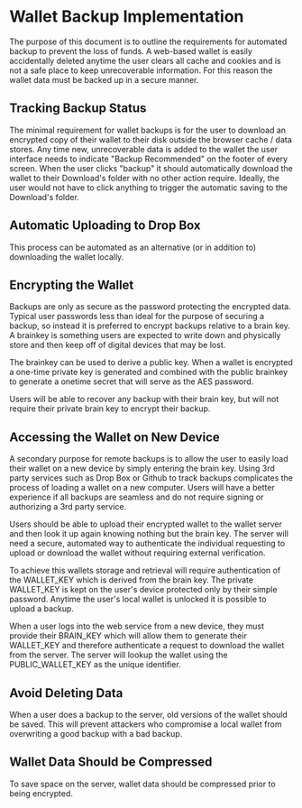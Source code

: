 # Wallet Backup Implementation

The purpose of this document is to outline the requirements for automated backup to prevent the loss of funds.  A web-based wallet is easily accidentally deleted anytime the user clears all cache and cookies and is not a safe place to keep unrecoverable information.  For this reason the wallet data must be backed up in a secure manner. 

## Tracking Backup Status 

The minimal requirement for wallet backups is for the user to download an encrypted copy of their wallet to their disk outside the browser cache / data stores.   Any time new, unrecoverable data is added to the wallet the user interface needs to indicate "Backup Recommended" on the footer of every screen.  When the user clicks "backup" it should automatically download the wallet to their Download's folder with no other action require.  Ideally, the user would not have to click anything to trigger the automatic saving to the Download's folder. 

## Automatic Uploading to Drop Box

This process can be automated as an alternative (or in addition to) downloading the wallet locally.  

## Encrypting the Wallet

Backups are only as secure as the password protecting the encrypted data.  Typical user passwords less than ideal for the purpose of securing a backup, so instead it is preferred to encrypt backups relative to a brain key.  A brainkey is something users are expected to write down and physically store and then keep off of digital devices that may be lost.  

The brainkey can be used to derive a public key.  When a wallet is encrypted a one-time private key is generated and combined with the public brainkey to generate a onetime secret that will serve as the AES password.    

Users will be able to recover any backup with their brain key, but will not require their private brain key to encrypt their backup.

## Accessing the Wallet on New Device

A secondary purpose for remote backups is to allow the user to easily load their wallet on a new device by simply entering the brain key.   Using 3rd party services such as Drop Box or Github to track backups complicates the process of loading a wallet on a new computer.  Users will have a better experience if all backups are seamless and do not require signing or authorizing a 3rd party service. 

Users should be able to upload their encrypted wallet to the wallet server and then look it up again knowing nothing but the brain key.   The server will need a secure, automated way to authenticate the individual requesting to upload or download the wallet without requiring external verification. 

To achieve this wallets storage and retrieval will require authentication of the WALLET_KEY which is derived from the brain key.   The private WALLET_KEY is kept on the user's device protected only by their simple password.   Anytime the user's local wallet is unlocked it is possible to upload a backup.

When a user logs into the web service from a new device, they must provide their BRAIN_KEY which will allow them to generate their WALLET_KEY and therefore authenticate a request to download the wallet from the server.   The server will lookup the wallet using the PUBLIC_WALLET_KEY as the unique identifier. 

## Avoid Deleting Data

When a user does a backup to the server, old versions of the wallet should be saved.  This will prevent attackers who compromise a local wallet from overwriting a good backup with a bad backup.  

## Wallet Data Should be Compressed

To save space on the server, wallet data should be compressed prior to being encrypted.  













